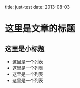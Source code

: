title: just-test
date: 2013-08-03

这里是文章的标题
================

这里是小标题
------------

* 这里是一个列表
* 这里是一个列表
* 这里是一个列表
* 这里是一个列表